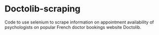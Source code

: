 # Doctolib-scraping
Code to use selenium to scrape information on appointment availability of psychologists on popular French doctor bookings website Doctolib.
